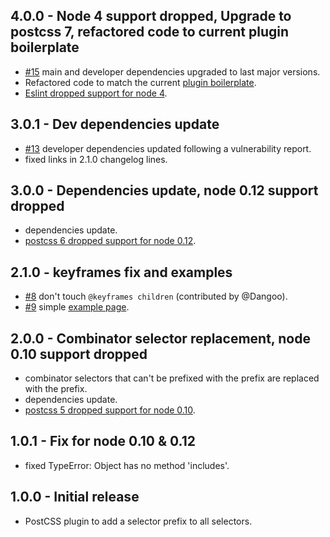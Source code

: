 ## 4.0.0 - Node 4 support dropped, Upgrade to postcss 7, refactored code to current plugin boilerplate
* [#15](https://github.com/robkorv/postcss-selector-prefix/issues/15) main and developer dependencies upgraded to last major versions.
* Refactored code to match the current [plugin boilerplate](https://github.com/postcss/postcss-plugin-boilerplate).
* [Eslint dropped support for node 4](https://github.com/eslint/eslint/issues/10052).

## 3.0.1 - Dev dependencies update
* [#13](https://github.com/robkorv/postcss-selector-prefix/issues/13) developer dependencies updated following a vulnerability report.
* fixed links in 2.1.0 changelog lines.

## 3.0.0 - Dependencies update, node 0.12 support dropped
* dependencies update.
* [postcss 6 dropped support for node 0.12](https://github.com/postcss/postcss/releases/tag/6.0.0).

## 2.1.0 - keyframes fix and examples
* [#8](https://github.com/robkorv/postcss-selector-prefix/pull/8) don't touch `@keyframes children` (contributed by @Dangoo).
* [#9](https://github.com/robkorv/postcss-selector-prefix/issues/9) simple [example page](http://robkorv.nl/postcss-selector-prefix/).

## 2.0.0 - Combinator selector replacement, node 0.10 support dropped
* combinator selectors that can't be prefixed with the prefix are replaced with the prefix.
* dependencies update.
* [postcss 5 dropped support for node 0.10](https://github.com/postcss/postcss/releases/tag/5.0.0).

## 1.0.1 - Fix for node 0.10 & 0.12
* fixed TypeError: Object has no method 'includes'.

## 1.0.0 - Initial release
* PostCSS plugin to add a selector prefix to all selectors.

